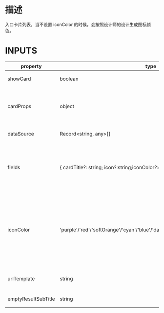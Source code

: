[//]: # "atom-bricks/card/entry-card-list.ts"

# 描述

入口卡片列表，当不设置 iconColor 的时候，会按照设计师的设计生成图标颜色。

# INPUTS

| property            | type                                                                              | required | default | description                                                                                             |
| ------------------- | --------------------------------------------------------------------------------- | -------- | ------- | ------------------------------------------------------------------------------------------------------- |
| showCard            | boolean                                                                           | -        | true    | 是否显示外层卡片                                                                                        |
| cardProps           | object                                                                            | -        | -       | 配置外层卡片相关属性 具体详情参考 [通用卡片构件](developers/brick-book/brick/basic-bricks.general-card) |
| dataSource          | Record<string, any>[]                                                             | ✔️       | -       | 卡片信息数据源                                                                                          |
| fields              | { cardTitle?: string; icon?:string;iconColor?:string; }                           | -        | -       | 字段映射, 跟 dataSource 一起使用来获得运行时 cardTitle、icon、iconColor                                 |
| iconColor           | 'purple'/'red'/'softOrange'/'cyan'/'blue'/'darkPurple'/'lightCyan'/'brightOrange' | -        | -       | icon 的颜色。如果所有卡片项的图标颜色一样，才在这里设置，否则在 fields 和 dataSource 中设置             |
| urlTemplate         | string                                                                            | -        | -       | 卡片跳转 url，支持模版变量                                                                              |
| emptyResultSubTitle | string                                                                            | -        | -       | 结果提示标题文字                                                                                        |
